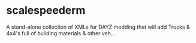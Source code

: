 # scalespeederm
A stand-alone collection of XMLs for DAYZ modding that will add Trucks &amp; 4x4's full of building materials &amp; other veh…

